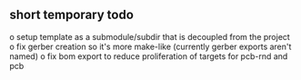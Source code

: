 short temporary todo
--------------------

o setup template as a submodule/subdir that is decoupled from the project
o fix gerber creation so it's more make-like (currently gerber exports aren't named)
o fix bom export to reduce proliferation of targets for pcb-rnd and pcb
